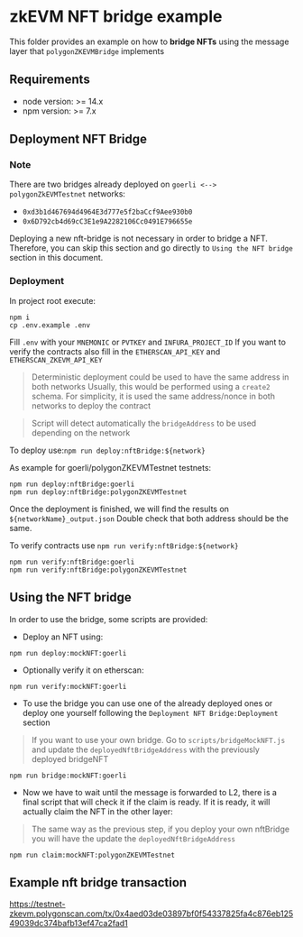 # zkEVM NFT bridge example
This folder provides an example on how to **bridge NFTs** using the message layer that `polygonZKEVMBridge` implements

## Requirements
- node version: >= 14.x
- npm version: >= 7.x

## Deployment NFT Bridge
### Note
There are two bridges already deployed on `goerli <--> polygonZkEVMTestnet` networks:
- `0xd3b1d467694d4964E3d777e5f2baCcf9Aee930b0`
- `0x6D792cb4d69cC3E1e9A2282106Cc0491E796655e`

Deploying a new nft-bridge is not necessary in order to bridge a NFT. Therefore, you can skip this section and go directly to `Using the NFT bridge` section in this document.

### Deployment
In project root execute:
```
npm i
cp .env.example .env
```

Fill `.env` with your `MNEMONIC` or `PVTKEY` and `INFURA_PROJECT_ID`
If you want to verify the contracts also fill in the `ETHERSCAN_API_KEY` and `ETHERSCAN_ZKEVM_API_KEY`

> Deterministic deployment could be used to have the same address in both networks
> Usually, this would be performed using a `create2` schema. For simplicity, it is used the same address/nonce in both networks to deploy the contract

> Script will detect automatically the `bridgeAddress` to be used depending on the network

To deploy use:`npm run deploy:nftBridge:${network}`

As example for goerli/polygonZKEVMTestnet testnets:
```
npm run deploy:nftBridge:goerli
npm run deploy:nftBridge:polygonZKEVMTestnet
```

Once the deployment is finished, we will find the results on `${networkName}_output.json`
Double check that both address should be the same.

To verify contracts use `npm run verify:nftBridge:${network}`
```
npm run verify:nftBridge:goerli
npm run verify:nftBridge:polygonZKEVMTestnet
```

## Using the NFT bridge
In order to use the bridge, some scripts are provided:

- Deploy an NFT using:
```
npm run deploy:mockNFT:goerli
```

- Optionally verify it on etherscan:
```
npm run verify:mockNFT:goerli
```

- To use the bridge you can use one of the already deployed ones or deploy one yourself following the `Deployment NFT Bridge:Deployment` section
> If you want to use your own bridge. Go to `scripts/bridgeMockNFT.js` and update the `deployedNftBridgeAddress` with the previously deployed bridgeNFT

```
npm run bridge:mockNFT:goerli
```

- Now we have to wait until the message is forwarded to L2, there is a final script that will check it if the claim is ready. If it is ready, it will actually claim the NFT in the other layer:
> The same way as the previous step, if you deploy your own nftBridge you will have the update the `deployedNftBridgeAddress`

```
npm run claim:mockNFT:polygonZKEVMTestnet
```

## Example nft bridge transaction
https://testnet-zkevm.polygonscan.com/tx/0x4aed03de03897bf0f54337825fa4c876eb12549039dc374bafb13ef47ca2fad1